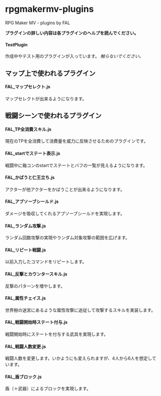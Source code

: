 # rpgmakermv-plugins
RPG Maker MV - plugins by FAL

__プラグインの詳しい内容は各プラグインのヘルプを読んでください。__

#### TestPlugin

作成中やテスト用のプラグインが入っています。
_触らないでください。_

## マップ上で使われるプラグイン

#### FAL_マップセレクト.js

マップセレクトが出来るようになります。

## 戦闘シーンで使われるプラグイン

#### FAL_TP全消費スキル.js

現在のTPを全消費して消費量を威力に反映させるためのプラグインです。

#### FAL_startでステート表示.js

戦闘中に箱コンのstartでステートとバフの一覧が見えるようになります。

#### FAL_かばうと仁王立ち.js

アクターが他アクターをかばうことが出来るようになります。

#### FAL_アブソーブシールド.js

ダメージを吸収してくれるアブソーブシールドを実現します。

#### FAL_ランダム攻撃.js

ランダム回数攻撃の実現やランダム対象攻撃の範囲を広げます。

#### FAL_リピート戦闘.js

以前入力したコマンドをリピートします。

#### FAL_反撃とカウンタースキル.js

反撃のパターンを増やします。

#### FAL_属性チェイス.js

世界樹の迷宮にあるような属性攻撃に追従して攻撃するスキルを実装します。

#### FAL_戦闘開始時ステート付与.js

戦闘開始時にステートを付与する武具を実現します。

#### FAL_戦闘人数変更.js

戦闘人数を変更します。いかようにも変えられますが、4人から6人を想定しています。

#### FAL_盾ブロック.js

盾（＋武器）によるブロックを実現します。
